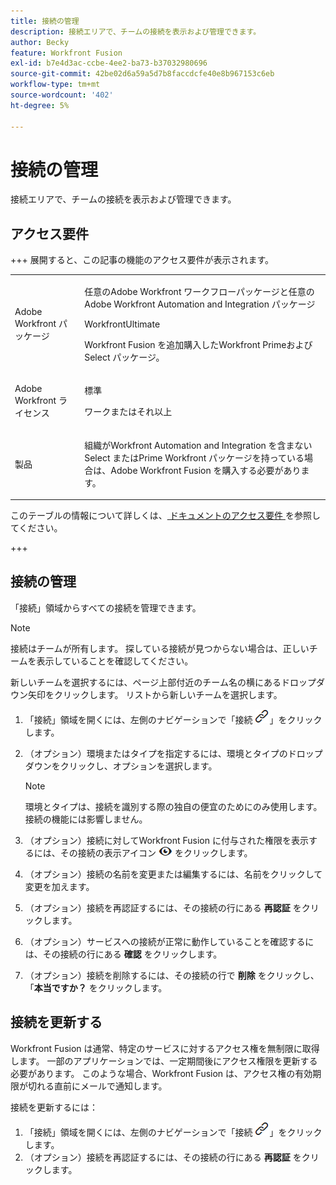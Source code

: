 ```yaml
---
title: 接続の管理
description: 接続エリアで、チームの接続を表示および管理できます。
author: Becky
feature: Workfront Fusion
exl-id: b7e4d3ac-ccbe-4ee2-ba73-b37032980696
source-git-commit: 42be02d6a59a5d7b8faccdcfe40e8b967153c6eb
workflow-type: tm+mt
source-wordcount: '402'
ht-degree: 5%

---
```


# 接続の管理

接続エリアで、チームの接続を表示および管理できます。

## アクセス要件

+++ 展開すると、この記事の機能のアクセス要件が表示されます。

<table style="table-layout:auto">
 <col> 
 <col> 
 <tbody> 
  <tr> 
   <td role="rowheader">Adobe Workfront パッケージ</td> 
   <td> <p>任意のAdobe Workfront ワークフローパッケージと任意のAdobe Workfront Automation and Integration パッケージ</p><p>WorkfrontUltimate</p><p>Workfront Fusion を追加購入したWorkfront Primeおよび Select パッケージ。</p> </td> 
  </tr> 
  <tr data-mc-conditions=""> 
   <td role="rowheader">Adobe Workfront ライセンス</td> 
   <td> <p>標準</p><p>ワークまたはそれ以上</p> </td> 
  </tr> 
  <tr> 
   <td role="rowheader">製品</td> 
   <td>
   <p>組織がWorkfront Automation and Integration を含まない Select またはPrime Workfront パッケージを持っている場合は、Adobe Workfront Fusion を購入する必要があります。</li></ul>
   </td> 
  </tr>
 </tbody> 
</table>

このテーブルの情報について詳しくは、[ ドキュメントのアクセス要件 ](/help/workfront-fusion/references/licenses-and-roles/access-level-requirements-in-documentation.md) を参照してください。

+++

## 接続の管理

「接続」領域からすべての接続を管理できます。

>[!NOTE]
>
>接続はチームが所有します。 探している接続が見つからない場合は、正しいチームを表示していることを確認してください。
>
>新しいチームを選択するには、ページ上部付近のチーム名の横にあるドロップダウン矢印をクリックします。 リストから新しいチームを選択します。

1. 「接続」領域を開くには、左側のナビゲーションで「接続 ![ 接続アイコン ](assets/connections-icon.png)」をクリックします。
1. （オプション）環境またはタイプを指定するには、環境とタイプのドロップダウンをクリックし、オプションを選択します。

   >[!NOTE]
   >
   >環境とタイプは、接続を識別する際の独自の便宜のためにのみ使用します。 接続の機能には影響しません。

1. （オプション）接続に対してWorkfront Fusion に付与された権限を表示するには、その接続の表示アイコン ![ 接続権限を表示 ](assets/view-connection-permissions.png) をクリックします。
1. （オプション）接続の名前を変更または編集するには、名前をクリックして変更を加えます。
1. （オプション）接続を再認証するには、その接続の行にある **再認証** をクリックします。
1. （オプション）サービスへの接続が正常に動作していることを確認するには、その接続の行にある **確認** をクリックします。
1. （オプション）接続を削除するには、その接続の行で **削除** をクリックし、「**本当ですか？** をクリックします。

## 接続を更新する

Workfront Fusion は通常、特定のサービスに対するアクセス権を無制限に取得します。 一部のアプリケーションでは、一定期間後にアクセス権限を更新する必要があります。 このような場合、Workfront Fusion は、アクセス権の有効期限が切れる直前にメールで通知します。

接続を更新するには：

1. 「接続」領域を開くには、左側のナビゲーションで「接続 ![ 接続アイコン ](assets/connections-icon.png)」をクリックします。
1. （オプション）接続を再認証するには、その接続の行にある **再認証** をクリックします。
